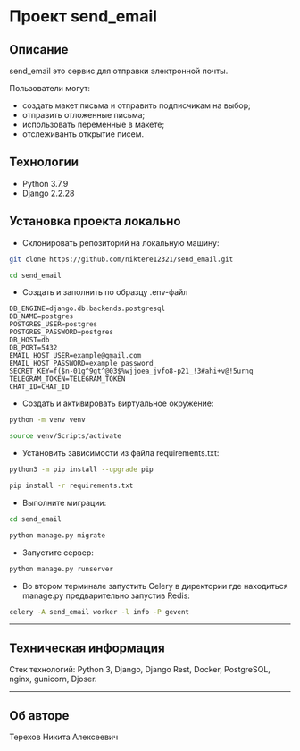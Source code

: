 # Проект send_email

## Описание

send_email это сервис для отправки электронной почты.

Пользователи могут:
- создать макет письма и отправить подписчикам на выбор;
- отправить отложенные письма;
- использовать переменные в макете;
- отслеживанть открытие писем.

## Технологии
- Python 3.7.9
- Django 2.2.28

## Установка проекта локально

* Склонировать репозиторий на локальную машину:
```bash
git clone https://github.com/niktere12321/send_email.git
```
```bash
cd send_email
```

- Создать и заполнить по образцу .env-файл
```
DB_ENGINE=django.db.backends.postgresql
DB_NAME=postgres
POSTGRES_USER=postgres
POSTGRES_PASSWORD=postgres
DB_HOST=db
DB_PORT=5432
EMAIL_HOST_USER=example@gmail.com
EMAIL_HOST_PASSWORD=example_password
SECRET_KEY=f($n-01g^9gt^@03$%wjjoea_jvfo8-p21_!3#ahi+v@!5urnq
TELEGRAM_TOKEN=TELEGRAM_TOKEN
CHAT_ID=CHAT_ID
```

* Cоздать и активировать виртуальное окружение:

```bash
python -m venv venv
```

```bash
source venv/Scripts/activate
```

* Установить зависимости из файла requirements.txt:

```bash
python3 -m pip install --upgrade pip
```
```bash
pip install -r requirements.txt
```

* Выполните миграции:
```bash
cd send_email
```
```bash
python manage.py migrate
```

* Запустите сервер:
```bash
python manage.py runserver
```

* Во втором терминале запустить Celery в директории где находиться manage.py предварительно запустив Redis:
```bash
celery -A send_email worker -l info -P gevent
```

---
## Техническая информация

Стек технологий: Python 3, Django, Django Rest, Docker, PostgreSQL, nginx, gunicorn, Djoser.

---
## Об авторе

Терехов Никита Алексеевич
